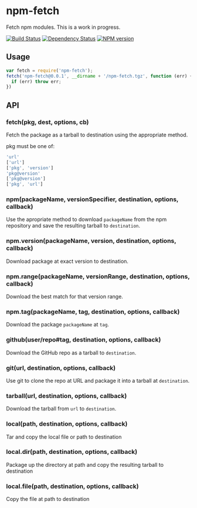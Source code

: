 # npm-fetch

Fetch npm modules.  This is a work in progress.

[![Build Status](https://travis-ci.org/ForbesLindesay/npm-fetch.png?branch=master)](https://travis-ci.org/ForbesLindesay/npm-fetch)
[![Dependency Status](https://gemnasium.com/ForbesLindesay/npm-fetch.png)](https://gemnasium.com/ForbesLindesay/npm-fetch)
[![NPM version](https://badge.fury.io/js/npm-fetch.png)](http://badge.fury.io/js/npm-fetch)

## Usage

```js
var fetch = require('npm-fetch');
fetch('npm-fetch@0.0.1', __dirname + '/npm-fetch.tgz', function (err) {
  if (err) throw err;
})
```

## API

### fetch(pkg, dest, options, cb)

Fetch the package as a tarball to destination using the appropriate method.

pkg must be one of:

```js
'url'
['url']
['pkg', 'version']
'pkg@version'
['pkg@version']
['pkg', 'url']
```

### npm(packageName, versionSpecifier, destination, options, callback)

Use the apropriate method to download `packageName` from the npm repository and save the resulting tarball to `destination`.

### npm.version(packageName, version, destination, options, callback)

Download package at exact version to destination.

### npm.range(packageName, versionRange, destination, options, callback)

Download the best match for that version range.

### npm.tag(packageName, tag, destination, options, callback)

Download the package `packageName` at `tag`.

### github(user/repo#tag, destination, options, callback)

Download the GitHub repo as a tarball to `destination`.

### git(url, destination, options, callback)

Use git to clone the repo at URL and package it into a tarball at `destination`.

### tarball(url, destination, options, callback)

Download the tarball from `url` to `destination`.

### local(path, destination, options, callback)

Tar and copy the local file or path to destination

### local.dir(path, destination, options, callback)

Package up the directory at path and copy the resulting tarball to destination

### local.file(path, destination, options, callback)

Copy the file at path to destination
